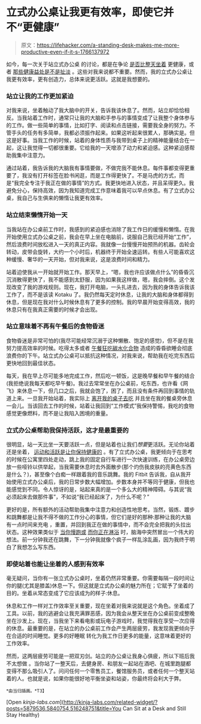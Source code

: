 # 立式办公桌让我更有效率，即使它并不“更健康”

> 原文：<https://lifehacker.com/a-standing-desk-makes-me-more-productive-even-if-it-s-1766137972>

如今，每一次关于站立式办公桌 的讨论，都是在争论 [是否比整天坐着](http://qz.com/643073/a-respected-science-authority-says-theres-not-enough-evidence-to-say-standing-desks-are-good-for-your-health/) 更健康，或者 [那些健康益处是不是扯淡](http://www.npr.org/sections/health-shots/2016/03/17/470713717/stand-to-work-if-you-like-but-dont-brag-about-its-benefits) 。这些对我来说都不重要。然而，我的立式办公桌让我更有效率，更有创造力，总体来说更活跃。这就是我想要的。



### **站立让我的工作更加紧迫**

对我来说，坐着触动了我大脑中的开关，告诉我该休息了。然而，站立却恰恰相反。当我站着工作时，通常只让我的大脑和手参与的事情变成了让我整个身体参与的工作。做一些简单的事情，比如打字、阅读和点击链接，需要我全身的努力。不管手头的任务有多简单，我都必须振作起来。如果这听起来很累人，那确实是。但这是好事。当我工作的时候，站着的身体性质与我带到桌子上的精神能量结合在一起，这让我觉得一切都很重要。它给我的一天增添了动力和紧迫感。这种紧迫感帮助我集中注意力。

通过站着，我告诉我的大脑我有事情要做，不做完我不能休息。每件事都变得更重要了，我没有打开标签在脸书闲逛，而是工作得更快了。不是马虎的方式，而是“我完全专注于我正在做的事情”的方式。我更快地进入状态，并且呆得更久。我避免分心，保持高效，因为我知道完成工作意味着我可以早点休息。有了立式办公桌，我自己与生俱来的懒惰让我更有效率。

### **站立结束懒惰开始一天**

当我站在办公桌前工作时，我感到的紧迫感也消除了我工作日的缓慢和懒惰。在我开始使用立式办公桌之前，我会在早上坐在电脑前，说服自己我已经开始“工作”，然后浪费时间放松进入一天的真正内容。我就像一台慢慢开始预热的机器。齿轮会转动，皮带会旋转，大约一个小时后，机器终于开始全速运转。有些人可能喜欢这种缓慢、奢华的一天开始，但对我来说，这是浪费时间和精力。

站着迫使我从一开始就开始工作。那天早上，“嗯，我也许应该做点什么”的昏昏沉沉消散得更快了，我不能感到太舒服，因为如果我这样做，嗯，我会摔倒。这个发现改变了我的游戏规则。现在，我打开电脑，一头扎进去，因为我的身体告诉我该工作了，而不是该读 Kotaku 了。我仍然每天定时休息，让我的大脑和身体都得到休息，但是现在我对什么时候休息有了更多的控制。我的早晨开始变得高效，我的休息只有在我真正需要的时候才会出现。

### **站立意味着不再有午餐后的食物昏迷**

食物昏迷是非常可怕的(我尽可能经常沉溺于这种懒散、饱足的感觉)，但不是在我努力提高效率的时候。吃得太多或者 [午餐狂吃碳水化合物](http://vitals.lifehacker.com/how-to-avoid-the-dreaded-carb-coma-1704541408) 造成的昏昏欲睡会彻底浪费你的下午。站立式办公桌可以抵抗这种情况，对我来说，帮助我在吃完东西后更快地回到最佳状态。

每天，我在早上尽可能多地完成工作，然后吃一顿饭，这是晚早餐和早午餐的结合(我拒绝说我每天都吃早午餐)。我过去常常坐在办公桌前，吃东西，也许看《网飞》来休息一下，但几口之后，我就会饱了，困了，而且没有条件再回到事情的轨道上来。一旦我开始站着，我实际上 [离开我的桌子去吃](http://lifehacker.com/why-eating-lunch-at-your-desk-might-actually-make-you-l-489199885) 并且坐在我的餐桌旁休息一会儿。当该回去工作的时候，站着让我回到“工作模式”我保持警惕，我吃的食物感觉更像燃料，而不是让我陷入困境的重量。

### **立式办公桌帮助我保持活跃，这才是最重要的**

很明显，站一天比坐一天要活跃一点，但是站着也让我们*想要*更活跃。无论你站着还是坐着， [运动和活跃是让你保持健康的](http://lifehacker.com/the-desk-jockeys-schedule-to-healthy-living-behind-a-d-516248751) 。有了立式办公桌，我更倾向于在思考的时候在公寓里四处走动，跳上我的固定自行车进行一次快速训练，在办公桌旁边放一些哑铃以供举起，当我需要休息时去外面散步(那个灼伤我皮肤的亮黄色东西是什么？)，甚至像个白痴一样跟着我的音乐跳舞。我的 Fitbit 告诉我，自从我开始使用立式办公桌后，我的日常步数大幅增加。步数本身并不等同于健康，但我也能感觉到不同。令人惊讶的是，站起来真的是一个多么大的精神障碍。与其说“我必须起床去做那件事”，不如说“我已经起床了，为什么不呢？”

更好的是，所有额外的活动帮助我集中注意力和创造性地思考。当然，锻炼、踱步和跳舞都是让我不得不做的工作分心的事情，但它们是好的那种:那种让我的大脑有一点时间来充电 ，重置，并回到我正在做的事情中，而不会完全把我的头拉出状态。这种效果类似于 [当你慢跑](http://lifehacker.com/a-half-hour-of-exercise-can-boost-creativity-for-hours-5600470)[或](http://lifehacker.com/a-half-hour-of-exercise-can-boost-creativity-for-hours-5600470) [而你正在淋浴](http://lifehacker.com/why-great-ideas-always-come-in-the-shower-and-how-to-h-1617303016) 时，脑海中突然冒出一个伟大的想法。前一分钟我还在跳舞，下一分钟我就像个疯子一样乱涂乱画，因为我终于明白了我想怎么写东西。

### **即使站着也能让坐着的人感到有效率**

毫无疑问，当你有一张立式办公桌时，坐着仍然非常重要。你需要每隔一段时间让你的腿(尤其是膝盖)休息一下。但这就是立式办公桌的魅力所在；它赋予了坐着的目的。坐着从常态变成了它应该成为的样子:休息。

休息和工作一样对工作效率至关重要，现在坐着对我来说就是这个角色。坐着成了工具。以前，我的逃避会让我充满罪恶感，因为我会从整天坐在办公桌前变成整晚坐在沙发上。现在，当我坐下来看电影或玩电子游戏时，我觉得我在享受一次应得的休息。最重要的是，在站立的办公桌前工作会产生两层疲劳，我发现我更倾向于在合适的时间睡觉。更多的好睡眠 转化为我工作日更多的能量，这意味着更好的工作效率。

然而，这两层疲劳可能是一把双刃剑。站立的办公桌让我身心俱疲，所以下班后我不太想做 。当你站了一整天后，去健身房、和朋友一起站在酒吧、在城里跑腿都变得不那么吸引人了。问问任何一个零售员工，餐馆服务员，或者任何一个整天站着的人。也就是说，如果你能很好地平衡坐姿和站姿，你最终将会利大于弊。

<small>*由当归插画。*T3】</small>

[Open *kinja-labs.com*](http://kinja-labs.com/related-widget/?posts=5879536,5840754,516248751&title=You Can Sit at a Desk and Still Stay Healthy)